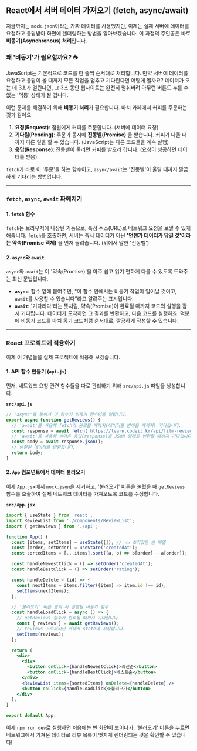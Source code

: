 ## React에서 서버 데이터 가져오기 (fetch, async/await)

지금까지는 `mock.json`이라는 가짜 데이터를 사용했지만, 이제는 실제 서버에 데이터를 요청하고 응답받아 화면에 렌더링하는 방법을 알아보겠습니다. 이 과정의 주인공은 바로 **비동기(Asynchronous) 처리**입니다.

### 왜 '비동기'가 필요할까요? ☕

JavaScript는 기본적으로 코드를 한 줄씩 순서대로 처리합니다. 만약 서버에 데이터를 요청하고 응답이 올 때까지 모든 작업을 멈추고 기다린다면 어떻게 될까요? 데이터가 오는 데 3초가 걸린다면, 그 3초 동안 웹사이트는 완전히 멈춰버려 아무런 버튼도 누를 수 없는 '먹통' 상태가 될 겁니다.

이런 문제를 해결하기 위해 **비동기 처리**가 필요합니다. 마치 카페에서 커피를 주문하는 것과 같아요.

1.  **요청(Request)**: 점원에게 커피를 주문합니다. (서버에 데이터 요청)
2.  **기다림(Pending)**: 주문과 동시에 **진동벨(Promise)** 을 받습니다. 커피가 나올 때까지 다른 일을 할 수 있습니다. (JavaScript는 다른 코드들을 계속 실행)
3.  **응답(Response)**: 진동벨이 울리면 커피를 받으러 갑니다. (요청이 성공하면 데이터를 받음)

`fetch`가 바로 이 '주문'을 하는 함수이고, `async/await`는 '진동벨'이 울릴 때까지 깔끔하게 기다리는 방법입니다.

---

### `fetch`, `async`, `await` 파헤치기

#### 1\. `fetch` 함수

`fetch`는 브라우저에 내장된 기능으로, 특정 주소(URL)로 네트워크 요청을 보낼 수 있게 해줍니다. `fetch`를 호출하면, 서버는 즉시 데이터가 아닌 **'언젠가 데이터가 담길 것'이라는 약속(Promise 객체)** 을 먼저 돌려줍니다. (위에서 말한 '진동벨')

#### 2\. `async`와 `await`

`async`와 `await`는 이 '약속(Promise)'을 아주 쉽고 읽기 편하게 다룰 수 있도록 도와주는 최신 문법입니다.

- **`async`**: 함수 앞에 붙여주면, "이 함수 안에서는 비동기 작업이 일어날 것이고, `await`를 사용할 수 있습니다"라고 알려주는 표시입니다.
- **`await`**: '기다리다'라는 뜻처럼, 약속(Promise)이 완료될 때까지 코드의 실행을 잠시 기다립니다. 데이터가 도착하면 그 결과를 반환하고, 다음 코드를 실행하죠. 덕분에 비동기 코드를 마치 동기 코드처럼 순서대로, 깔끔하게 작성할 수 있습니다.

---

### React 프로젝트에 적용하기

이제 이 개념들을 실제 프로젝트에 적용해 보겠습니다.

#### 1\. API 함수 만들기 (`api.js`)

먼저, 네트워크 요청 관련 함수들을 따로 관리하기 위해 `src/api.js` 파일을 생성합니다.

**`src/api.js`**

```javascript
// 'async'를 붙여서 이 함수가 비동기 함수임을 알립니다.
export async function getReviews() {
  // 'await'를 사용해 fetch가 완료될 때까지(데이터를 받아올 때까지) 기다립니다.
  const response = await fetch('https://learn.codeit.kr/api/film-reviews');
  // 'await'를 사용해 받아온 응답(response)을 JSON 형태로 변환할 때까지 기다립니다.
  const body = await response.json();
  // 변환된 데이터를 반환합니다.
  return body;
}
```

#### 2\. `App` 컴포넌트에서 데이터 불러오기

이제 `App.jsx`에서 `mock.json`을 제거하고, '불러오기' 버튼을 눌렀을 때 `getReviews` 함수를 호출하여 실제 네트워크 데이터를 가져오도록 코드를 수정합니다.

**`src/App.jsx`**

```jsx
import { useState } from 'react';
import ReviewList from './components/ReviewList';
import { getReviews } from './api';

function App() {
  const [items, setItems] = useState([]); // 👈 초기값은 빈 배열
  const [order, setOrder] = useState('createdAt');
  const sortedItems = [...items].sort((a, b) => b[order] - a[order]);

  const handleNewestClick = () => setOrder('createdAt');
  const handleBestClick = () => setOrder('rating');

  const handleDelete = (id) => {
    const nextItems = items.filter((item) => item.id !== id);
    setItems(nextItems);
  };

  // '불러오기' 버튼 클릭 시 실행될 비동기 함수
  const handleLoadClick = async () => {
    // getReviews 함수가 완료될 때까지 기다립니다.
    const { reviews } = await getReviews();
    // reviews 프로퍼티만 꺼내서 state에 저장합니다.
    setItems(reviews);
  };

  return (
    <div>
      <div>
        <button onClick={handleNewestClick}>최신순</button>
        <button onClick={handleBestClick}>베스트순</button>
      </div>
      <ReviewList items={sortedItems} onDelete={handleDelete} />
      <button onClick={handleLoadClick}>불러오기</button>
    </div>
  );
}

export default App;
```

이제 `npm run dev`로 실행하면 처음에는 빈 화면이 보이다가, '불러오기' 버튼을 누르면 네트워크에서 가져온 데이터로 리뷰 목록이 멋지게 렌더링되는 것을 확인할 수 있습니다\!
